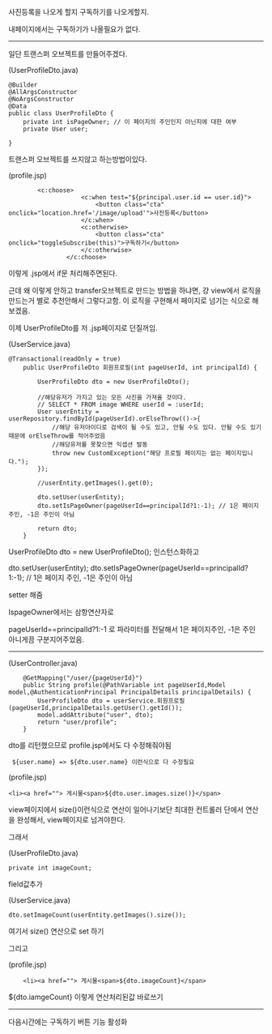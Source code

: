 사진등록을 나오게 할지 구독하기를 나오게할지.

내페이지에서는 구독하기가 나올필요가 없다.

---

일단 트랜스퍼 오브젝트를 만들어주겠다.

(UserProfileDto.java)

```
@Builder
@AllArgsConstructor
@NoArgsConstructor
@Data
public class UserProfileDto {
	private int isPageOwner; // 이 페이지의 주인인지 아닌지에 대한 여부
	private User user;

}

```

트랜스퍼 오브젝트를 쓰지않고 하는방법이있다.

(profile.jsp)

```
		<c:choose>
					<c:when test="${principal.user.id == user.id}">
						<button class="cta" onclick="location.href='/image/upload'">사진등록</button>
					</c:when>
					<c:otherwise>
						<button class="cta" onclick="toggleSubscribe(this)">구독하기</button>
					</c:otherwise>
				</c:choose>
```

이렇게 .jsp에서 if문 처리해주면된다.

근데 왜 이렇게 안하고 transfer오브젝트로 만드는 방법을 하냐면, 걍 view에서 로직을 만드는거 별로 추천안해서 그렇다고함.
이 로직을 구현해서 페이지로 넘기는 식으로 해보겠음.

이제 UserProfileDto를 저 .jsp페이지로 던질꺼임.

(UserService.java)

```
@Transactional(readOnly = true)
	public UserProfileDto 회원프로필(int pageUserId, int principalId) {

		UserProfileDto dto = new UserProfileDto();

		//해당유저가 가지고 있는 모든 사진을 가져올 것이다.
		// SELECT * FROM image WHERE userId = :userId;
		User userEntity = userRepository.findById(pageUserId).orElseThrow(()->{
			//해당 유저아이디로 검색이 될 수도 있고, 안될 수도 있다. 안될 수도 있기 때문에 orElseThrow를 적어주었음
			//해당유저를 못찾으면 익셉션 발동
			throw new CustomException("해당 프로필 페이지는 없는 페이지입니다.");
		});

		//userEntity.getImages().get(0);

		dto.setUser(userEntity);
		dto.setIsPageOwner(pageUserId==principalId?1:-1); // 1은 페이지 주인, -1은 주인이 아님

		return dto;
	}
```

UserProfileDto dto = new UserProfileDto(); 인스턴스화하고

dto.setUser(userEntity);
dto.setIsPageOwner(pageUserId==principalId?1:-1); // 1은 페이지 주인, -1은 주인이 아님

setter 해줌

IspageOwner에서는 삼항연산자로

pageUserId==principalId?1:-1 로 파라미터를 전달해서 1은 페이지주인, -1은 주인 아니게끔 구분지어주었음.

---

(UserController.java)

```
	@GetMapping("/user/{pageUserId}")
	public String profile(@PathVariable int pageUserId,Model model,@AuthenticationPrincipal PrincipalDetails principalDetails) {
		UserProfileDto dto = userService.회원프로필(pageUserId,principalDetails.getUser().getId());
		model.addAttribute("user", dto);
		return "user/profile";
	}
```

dto를 리턴했으므로 profile.jsp에서도 다 수정해줘야됨

```
 ${user.name} => ${dto.user.name} 이런식으로 다 수정필요
```

(profile.jsp)

```
<li><a href=""> 게시물<span>${dto.user.images.size()}</span>
```

view페이지에서 size()이런식으로 연산이 일어나기보단 최대한 컨트롤러 단에서 연산을 완성해서, view페이지로 넘겨야한다.

그래서

(UserProfileDto.java)

```
private int imageCount;
```

field값추가

(UserService.java)

```
dto.setImageCount(userEntity.getImages().size());
```

여기서 size() 연산으로 set 하기

그리고

(profile.jsp)

```
	<li><a href=""> 게시물<span>${dto.imageCount}</span>
```

${dto.iamgeCount} 이렇게 연산처리된값 바로쓰기

---

다음시간에는 구독하기 버튼 기능 활성화
